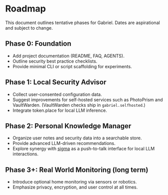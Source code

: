 # Roadmap

This document outlines tentative phases for Gabriel. Dates are aspirational and subject to change.

## Phase 0: Foundation

- Add project documentation (README, FAQ, AGENTS).
- Outline security best practice checklists.
- Provide minimal CLI or script scaffolding for experiments.

## Phase 1: Local Security Advisor

- Collect user-consented configuration data.
- Suggest improvements for self-hosted services such as PhotoPrism and VaultWarden.
  (VaultWarden checks ship in `gabriel.selfhosted`.)
- Integrate token.place for local LLM inference.

## Phase 2: Personal Knowledge Manager

- Organize user notes and security data into a searchable store.
- Provide advanced LLM-driven recommendations.
- Explore synergy with [sigma](https://github.com/futuroptimist/sigma) as a push-to-talk interface for local LLM interactions.

## Phase 3+: Real World Monitoring (long term)

- Introduce optional home monitoring via sensors or robotics.
- Emphasize privacy, encryption, and user control at all times.

